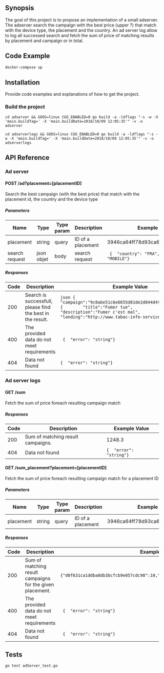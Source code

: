 ## Synopsis

The goal of this project is to propose an implementation of a small adserver. The adserver search the campaign with the best price (upper ?) that match with the device type, the placement and the country.
An ad server log allow to log all successed search and fetch the sum of price of matching results by placement and campaign or in total.

## Code Example

```bash
docker-compose up
```
## Installation

Provide code examples and explanations of how to get the project.

### Build the project

`cd adserver && GOOS=linux CGO_ENABLED=0 go build -a -ldflags "-s -w -X 'main.buildTag=' -X 'main.buildDate=2018/10/09 12:05:35'" -v -o adserver`

`cd adserverlogs && GOOS=linux CGO_ENABLED=0 go build -a -ldflags "-s -w -X 'main.buildTag=' -X 'main.buildDate=2018/10/09 12:05:35'" -v -o adserverlogs`


## API Reference

### Ad server

#### POST /ad?placement=[placementID]

Search the best campaign (with the best price) that match with the placement id, the country and the device type

##### Parameters

Name |	Type  |	Type param  |	Description | Example value
-----|--------|-------------|-------------|--------------
placement | string | query | ID of a placement | 3946ca64ff78d93ca61090a437cbb6b3
search request | json objet | body | search request | ``` {  "country": "FRA",  "device": "MOBILE"}```

##### Responses

Code | Description | Example Value
-----|-------------|--------------
200	| Search is successfull, please find the best in the result. | ```json {    "campaign":"9c0abe51c6e6655d81de2d044d4fb194","content":{        "title":"Fumer tue",        "description":"Fumer c'est mal",        "landing":"http://www.tabac-info-service.fr/"    }}```
400	| The provided data do not meet requirements | ``` {  "error": "string"}```
404	| Data not found | ```{  "error": "string"}```


### Ad server logs

#### GET /sum

Fetch the sum of price foreach resulting campaign match

##### Responses

Code | Description | Example Value
-----|-------------|--------------
200	| Sum of matching result campaigns. | 1248.3
404	| Data not found | ```{  "error": "string"}```

#### GET /sum_placement?placement=[placementID]
Fetch the sum of price foreach resulting campaign match for a placement ID
##### Parameters
Name |	Type  |	Type param  |	Description | Example value
-----|--------|-------------|-------------|--------------
placement | string | query | ID of a placement | 3946ca64ff78d93ca61090a437cbb6b3

##### Responses
Code | Description | Example Value
-----|-------------|--------------
200	| Sum of matching result campaigns for the given placement. | ```{"d0f631ca1ddba8db3bcfcb9e057cdc98":10,"9c0abe51c6e6655d81de2d044d4fb194":6.9} ```
400	| The provided data do not meet requirements | ``` {  "error": "string"}```
404	| Data not found | ``` {  "error": "string"}```

## Tests

```bash
go test adServer_test.go
```
